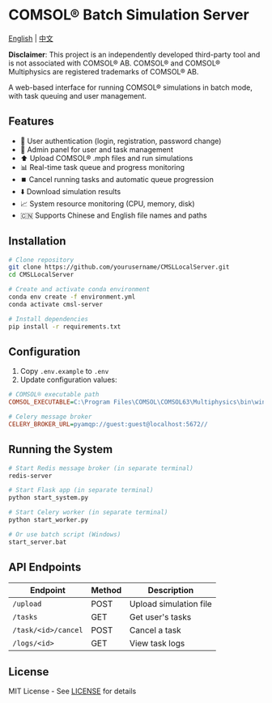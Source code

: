 # COMSOL® Batch Simulation Server

[English](README_EN.md) | [中文](README.md)

**Disclaimer**: This project is an independently developed third-party tool and is not associated with COMSOL® AB. COMSOL® and COMSOL® Multiphysics are registered trademarks of COMSOL® AB.

A web-based interface for running COMSOL® simulations in batch mode, with task queuing and user management.

## Features
- 🧑 User authentication (login, registration, password change)
- 👮 Admin panel for user and task management
- ⬆️ Upload COMSOL® .mph files and run simulations
- 📊 Real-time task queue and progress monitoring
- ⏹️ Cancel running tasks and automatic queue progression
- ⬇️ Download simulation results
- 📈 System resource monitoring (CPU, memory, disk)
- 🇨🇳 Supports Chinese and English file names and paths

## Installation
```bash
# Clone repository
git clone https://github.com/yourusername/CMSLLocalServer.git
cd CMSLLocalServer

# Create and activate conda environment
conda env create -f environment.yml
conda activate cmsl-server

# Install dependencies
pip install -r requirements.txt
```

## Configuration
1. Copy `.env.example` to `.env`
2. Update configuration values:
```ini
# COMSOL® executable path
COMSOL_EXECUTABLE=C:\Program Files\COMSOL\COMSOL63\Multiphysics\bin\win64\comsolbatch.exe

# Celery message broker
CELERY_BROKER_URL=pyamqp://guest:guest@localhost:5672//
```

## Running the System
```bash
# Start Redis message broker (in separate terminal)
redis-server

# Start Flask app (in separate terminal)
python start_system.py

# Start Celery worker (in separate terminal)
python start_worker.py

# Or use batch script (Windows)
start_server.bat
```

## API Endpoints
| Endpoint | Method | Description |
|----------|--------|-------------|
| `/upload` | POST | Upload simulation file |
| `/tasks` | GET | Get user's tasks |
| `/task/<id>/cancel` | POST | Cancel a task |
| `/logs/<id>` | GET | View task logs |

## License
MIT License - See [LICENSE](LICENSE) for details
